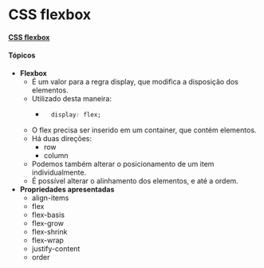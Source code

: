 # CSS flexbox
#### [CSS flexbox](https://www.youtube.com/watch?v=P9TrFDNwor4)

#### Tópicos
- **Flexbox**
  - É um valor para a regra display, que modifica a disposição dos elementos.
  - Utilizado desta maneira:
    - ``` css
        display: flex;
      ```
  - O flex precisa ser inserido em um container, que contém elementos.
  - Há duas direções:
    - row
    - column
  - Podemos também alterar o posicionamento de um item individualmente.
  - É possível alterar o alinhamento dos elementos, e até a ordem.
- **Propriedades apresentadas**
  - align-items
  - flex
  - flex-basis
  - flex-grow
  - flex-shrink
  - flex-wrap
  - justify-content
  - order